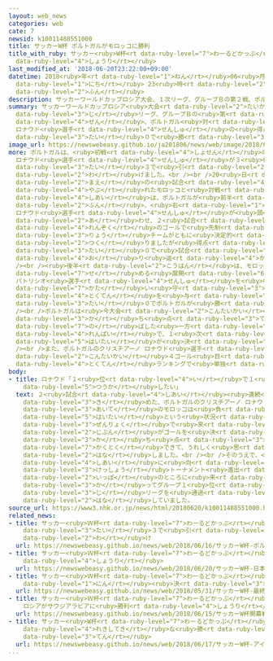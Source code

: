 ```yaml
---
layout: web_news
categories: web
cate: 7
newsid: k10011488551000
title: サッカーW杯 ポルトガルがモロッコに勝利
title_with_ruby: サッカー<ruby>W杯<rt data-ruby-level="7">わーるどかっぷ</rt></ruby> ポルトガルがモロッコに<ruby>勝利<rt
  data-ruby-level="4">しょうり</rt></ruby>
last_modified_at: '2018-06-20T23:22:00+09:00'
datetime: 2018<ruby>年<rt data-ruby-level="1">ねん</rt></ruby>06<ruby>月<rt data-ruby-level="1">がつ</rt></ruby>20<ruby>日<rt
  data-ruby-level="1">にち</rt></ruby> 23<ruby>時<rt data-ruby-level="2">じ</rt></ruby>22<ruby>分<rt
  data-ruby-level="2">ふん</rt></ruby>
description: サッカーワールドカップロシア大会、１次リーグ、グループＢの第２戦、ポルトガル対モロッコは、ポルトガルがエースのクリスチアーノ ロナウド選手の得点で１対０で勝ちました。
summary: サッカーワールドカップロシア<ruby>大会<rt data-ruby-level="2">たいかい</rt></ruby>、１<ruby>次<rt
  data-ruby-level="3">じ</rt></ruby>リーグ、グループＢの<ruby>第<rt data-ruby-level="3">だい</rt></ruby>２<ruby>戦<rt
  data-ruby-level="4">せん</rt></ruby>、ポルトガル<ruby>対<rt data-ruby-level="3">たい</rt></ruby>モロッコは、ポルトガルがエースのクリスチアーノ
  ロナウド<ruby>選手<rt data-ruby-level="4">せんしゅ</rt></ruby>の<ruby>得点<rt data-ruby-level="4">とくてん</rt></ruby>で１<ruby>対<rt
  data-ruby-level="3">たい</rt></ruby>０で<ruby>勝<rt data-ruby-level="3">か</rt></ruby>ちました。
image_url: https://newswebeasy.github.io/ja201806/news/web/image/2018/06/20/K10011488551_1806202312_1806202322_01_02.jpg
more: ポルトガルは、<ruby>初戦<rt data-ruby-level="4">しょせん</rt></ruby>のスペイン<ruby>戦<rt data-ruby-level="4">せん</rt></ruby>でクリスチアーノ
  ロナウド<ruby>選手<rt data-ruby-level="4">せんしゅ</rt></ruby>が３<ruby>得点<rt data-ruby-level="4">とくてん</rt></ruby>をあげ、３<ruby>対<rt
  data-ruby-level="3">たい</rt></ruby>３で<ruby>引<rt data-ruby-level="2">ひ</rt></ruby>き<ruby>分<rt
  data-ruby-level="2">わ</rt></ruby>けました。<br /><br />20<ruby>日<rt data-ruby-level="1">にち</rt></ruby>はモスクワで、<ruby>前<rt
  data-ruby-level="2">まえ</rt></ruby>の<ruby>試合<rt data-ruby-level="4">しあい</rt></ruby>でイランに<ruby>敗<rt
  data-ruby-level="4">やぶ</rt></ruby>れたモロッコと<ruby>対戦<rt data-ruby-level="4">たいせん</rt></ruby>しました。<ruby>試合<rt
  data-ruby-level="4">しあい</rt></ruby>は、ポルトガルが<ruby>前半<rt data-ruby-level="2">ぜんはん</rt></ruby>４<ruby>分<rt
  data-ruby-level="2">ふん</rt></ruby>、<ruby>右<rt data-ruby-level="1">みぎ</rt></ruby>サイドからのクロスにクリスチアーノ
  ロナウド<ruby>選手<rt data-ruby-level="4">せんしゅ</rt></ruby>が<ruby>頭<rt data-ruby-level="2">あたま</rt></ruby>で<ruby>合<rt
  data-ruby-level="2">あ</rt></ruby>わせ、２<ruby>試合<rt data-ruby-level="4">しあい</rt></ruby><ruby>連続<rt
  data-ruby-level="4">れんぞく</rt></ruby>のゴールで<ruby>先制<rt data-ruby-level="5">せんせい</rt></ruby>しました。このあとは<ruby>両<rt
  data-ruby-level="3">りょう</rt></ruby>チームがともに<ruby>決定的<rt data-ruby-level="4">けっていてき</rt></ruby>なチャンスを<ruby>作<rt
  data-ruby-level="2">つく</rt></ruby>りましたが<ruby>得点<rt data-ruby-level="4">とくてん</rt></ruby>することはできず、１<ruby>対<rt
  data-ruby-level="3">たい</rt></ruby>０で<ruby>試合<rt data-ruby-level="4">しあい</rt></ruby>を<ruby>折<rt
  data-ruby-level="4">お</rt></ruby>り<ruby>返<rt data-ruby-level="4">かえ</rt></ruby>しました。<br
  /><br /><ruby>後半<rt data-ruby-level="2">こうはん</rt></ruby>は、モロッコがボールを<ruby>支配<rt data-ruby-level="5">しはい</rt></ruby>して<ruby>攻<rt
  data-ruby-level="7">せ</rt></ruby>める<ruby>展開<rt data-ruby-level="6">てんかい</rt></ruby>となりましたが、ポルトガルはゴールキーパーのルイ
  パトリシオ<ruby>選手<rt data-ruby-level="4">せんしゅ</rt></ruby>を<ruby>中心<rt data-ruby-level="2">ちゅうしん</rt></ruby>に、<ruby>堅<rt
  data-ruby-level="7">かた</rt></ruby>い<ruby>守<rt data-ruby-level="3">まも</rt></ruby>りで<ruby>得点<rt
  data-ruby-level="4">とくてん</rt></ruby>を<ruby>与<rt data-ruby-level="7">あた</rt></ruby>えず、このまま１<ruby>対<rt
  data-ruby-level="3">たい</rt></ruby>０でポルトガルが<ruby>勝<rt data-ruby-level="3">か</rt></ruby>ちました。<br
  /><br />ポルトガルは<ruby>今大会<rt data-ruby-level="2">こんたいかい</rt></ruby><ruby>初勝利<rt data-ruby-level="4">はつしょうり</rt></ruby>で<ruby>勝<rt
  data-ruby-level="3">か</rt></ruby>ち<ruby>点<rt data-ruby-level="3">てん</rt></ruby>を「４」に<ruby>伸<rt
  data-ruby-level="7">の</rt></ruby>ばした<ruby>一方<rt data-ruby-level="2">いっぽう</rt></ruby>、モロッコは２<ruby>連敗<rt
  data-ruby-level="4">れんぱい</rt></ruby>で、１<ruby>次<rt data-ruby-level="3">じ</rt></ruby>リーグ<ruby>敗退<rt
  data-ruby-level="5">はいたい</rt></ruby>が<ruby>決<rt data-ruby-level="3">き</rt></ruby>まりました。<br
  /><br />また、ポルトガルのクリスチアーノ ロナウド<ruby>選手<rt data-ruby-level="4">せんしゅ</rt></ruby>は<ruby>今大会<rt
  data-ruby-level="2">こんたいかい</rt></ruby>４ゴール<ruby>目<rt data-ruby-level="1">め</rt></ruby>で、<ruby>得点<rt
  data-ruby-level="4">とくてん</rt></ruby>ランキングで<ruby>単独<rt data-ruby-level="5">たんどく</rt></ruby>トップとなっています。
body:
- title: ロナウド「１<ruby>位<rt data-ruby-level="4">い</rt></ruby>で１<ruby>次<rt data-ruby-level="3">じ</rt></ruby>リーグを<ruby>通過<rt
    data-ruby-level="5">つうか</rt></ruby>したい」
  text: ２<ruby>試合<rt data-ruby-level="4">しあい</rt></ruby><ruby>連続<rt data-ruby-level="4">れんぞく</rt></ruby>のゴールを<ruby>決<rt
    data-ruby-level="3">き</rt></ruby>めた、ポルトガルのクリスチアーノ ロナウド<ruby>選手<rt data-ruby-level="4">せんしゅ</rt></ruby>は、「<ruby>相手<rt
    data-ruby-level="3">あいて</rt></ruby>のモロッコは<ruby>負<rt data-ruby-level="3">ま</rt></ruby>ければ<ruby>敗退<rt
    data-ruby-level="5">はいたい</rt></ruby>という<ruby>状況<rt data-ruby-level="7">じょうきょう</rt></ruby>で、<ruby>全力<rt
    data-ruby-level="3">ぜんりょく</rt></ruby>で<ruby>来<rt data-ruby-level="2">く</rt></ruby>るとわかっていた。<ruby>自分<rt
    data-ruby-level="2">じぶん</rt></ruby>がゴールを<ruby>決<rt data-ruby-level="3">き</rt></ruby>めて<ruby>勝<rt
    data-ruby-level="3">か</rt></ruby>ち<ruby>点<rt data-ruby-level="3">てん</rt></ruby>３を<ruby>獲得<rt
    data-ruby-level="7">かくとく</rt></ruby>できて、うれしく<ruby>思<rt data-ruby-level="2">おも</rt></ruby>っている」と<ruby>話<rt
    data-ruby-level="2">はな</rt></ruby>しました。<br /><br />そのうえで、<ruby>次<rt data-ruby-level="3">つぎ</rt></ruby>のイランとの<ruby>試合<rt
    data-ruby-level="4">しあい</rt></ruby>に<ruby>向<rt data-ruby-level="3">む</rt></ruby>けて、「<ruby>決勝<rt
    data-ruby-level="3">けっしょう</rt></ruby>トーナメント<ruby>進出<rt data-ruby-level="3">しんしゅつ</rt></ruby>へ、あと<ruby>一歩<rt
    data-ruby-level="2">いっぽ</rt></ruby>のところに<ruby>来<rt data-ruby-level="2">き</rt></ruby>ているので、<ruby>勝<rt
    data-ruby-level="3">か</rt></ruby>ってグループ１<ruby>位<rt data-ruby-level="4">い</rt></ruby>で１<ruby>次<rt
    data-ruby-level="3">じ</rt></ruby>リーグを<ruby>通過<rt data-ruby-level="5">つうか</rt></ruby>したい」と<ruby>話<rt
    data-ruby-level="2">はな</rt></ruby>していました。
source_url: https://www3.nhk.or.jp/news/html/20180620/k10011488551000.html
related_news:
- title: サッカー<ruby>Ｗ杯<rt data-ruby-level="7">わーるどかっぷ</rt></ruby> ポルトガル<ruby>対<rt data-ruby-level="3">たい</rt></ruby>スペインは３<ruby>対<rt
    data-ruby-level="3">たい</rt></ruby>３で<ruby>引<rt data-ruby-level="2">ひ</rt></ruby>き<ruby>分<rt
    data-ruby-level="2">わ</rt></ruby>け
  url: https://newswebeasy.github.io/news/web/2018/06/16/サッカーW杯-ポルトガル対スペインは3対3で引き分け
- title: サッカー<ruby>Ｗ杯<rt data-ruby-level="7">わーるどかっぷ</rt></ruby> <ruby>日本<rt data-ruby-level="1">にっぽん</rt></ruby>がコロンビアに<ruby>勝利<rt
    data-ruby-level="4">しょうり</rt></ruby>
  url: https://newswebeasy.github.io/news/web/2018/06/20/サッカーW杯-日本がコロンビアに勝利
- title: サッカー<ruby>Ｗ杯<rt data-ruby-level="7">わーるどかっぷ</rt></ruby> <ruby>最終<rt data-ruby-level="4">さいしゅう</rt></ruby>メンバー23<ruby>人<rt
    data-ruby-level="1">にん</rt></ruby><ruby>決<rt data-ruby-level="3">き</rt></ruby>まる
  url: https://newswebeasy.github.io/news/web/2018/05/31/サッカーW杯-最終メンバー23人決まる
- title: サッカー<ruby>Ｗ杯<rt data-ruby-level="7">わーるどかっぷ</rt></ruby><ruby>開幕戦<rt data-ruby-level="6">かいまくせん</rt></ruby>
    ロシアがサウジアラビアに<ruby>勝利<rt data-ruby-level="4">しょうり</rt></ruby>
  url: https://newswebeasy.github.io/news/web/2018/06/15/サッカーW杯開幕戦-ロシアがサウジアラビアに勝利
- title: サッカー<ruby>W杯<rt data-ruby-level="7">わーるどかっぷ</rt></ruby> アイスランドが<ruby>歴史的<rt
    data-ruby-level="4">れきしてき</rt></ruby>な<ruby>勝<rt data-ruby-level="3">か</rt></ruby>ち<ruby>点<rt
    data-ruby-level="3">てん</rt></ruby>
  url: https://newswebeasy.github.io/news/web/2018/06/17/サッカーW杯-アイスランドが歴史的な勝ち点
...
```

